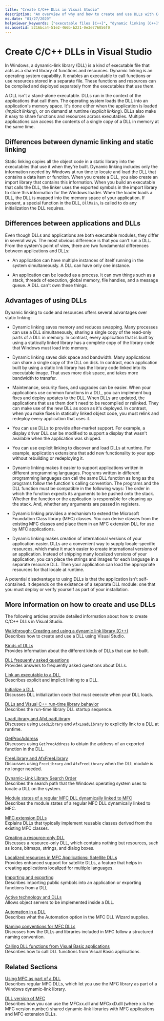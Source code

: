 ```yaml
---
title: "Create C/C++ DLLs in Visual Studio"
description: "An overview of why and how to create and use DLLs with C++ in Visual Studio."
ms.date: "01/27/2020"
helpviewer_keywords: ["executable files [C++]", "dynamic linking [C++]", "linking [C++], dynamic vs. static", "DLLs [C++]", "DLLs [C++], about DLLs"]
ms.assetid: 5216bca4-51e2-466b-b221-0e3e776056f0
---
```

# Create C/C++ DLLs in Visual Studio

In Windows, a dynamic-link library (DLL) is a kind of executable file that acts as a shared library of functions and resources. Dynamic linking is an operating system capability. It enables an executable to call functions or use resources stored in a separate file. These functions and resources can be compiled and deployed separately from the executables that use them.

A DLL isn't a stand-alone executable. DLLs run in the context of the applications that call them. The operating system loads the DLL into an application's memory space. It's done either when the application is loaded (*implicit linking*), or on demand at runtime (*explicit linking*). DLLs also make it easy to share functions and resources across executables. Multiple applications can access the contents of a single copy of a DLL in memory at the same time.

## Differences between dynamic linking and static linking

Static linking copies all the object code in a static library into the executables that use it when they're built. Dynamic linking includes only the information needed by Windows at run time to locate and load the DLL that contains a data item or function. When you create a DLL, you also create an import library that contains this information. When you build an executable that calls the DLL, the linker uses the exported symbols in the import library to store this information for the Windows loader. When the loader loads a DLL, the DLL is mapped into the memory space of your application. If present, a special function in the DLL, `DllMain`, is called to do any initialization the DLL requires.

<a name="differences-between-applications-and-dlls"></a>

## Differences between applications and DLLs

Even though DLLs and applications are both executable modules, they differ in several ways. The most obvious difference is that you can't run a DLL. From the system's point of view, there are two fundamental differences between applications and DLLs:

- An application can have multiple instances of itself running in the system simultaneously. A DLL can have only one instance.

- An application can be loaded as a process. It can own things such as a stack, threads of execution, global memory, file handles, and a message queue. A DLL can't own these things.

<a name="advantages-of-using-dlls"></a>

## Advantages of using DLLs

Dynamic linking to code and resources offers several advantages over static linking:

- Dynamic linking saves memory and reduces swapping. Many processes can use a DLL simultaneously, sharing a single copy of the read-only parts of a DLL in memory. In contrast, every application that is built by using a statically linked library has a complete copy of the library code that Windows must load into memory.

- Dynamic linking saves disk space and bandwidth. Many applications can share a single copy of the DLL on disk. In contrast, each application built by using a static link library has the library code linked into its executable image. That uses more disk space, and takes more bandwidth to transfer.

- Maintenance, security fixes, and upgrades can be easier. When your applications use common functions in a DLL, you can implement bug fixes and deploy updates to the DLL. When DLLs are updated, the applications that use them don't need to be recompiled or relinked. They can make use of the new DLL as soon as it's deployed. In contrast, when you make fixes in statically linked object code, you must relink and redeploy every application that uses it.

- You can use DLLs to provide after-market support. For example, a display driver DLL can be modified to support a display that wasn't available when the application was shipped.

- You can use explicit linking to discover and load DLLs at runtime. For example, application extensions that add new functionality to your app without rebuilding or redeploying it.

- Dynamic linking makes it easier to support applications written in different programming languages. Programs written in different programming languages can call the same DLL function as long as the programs follow the function's calling convention. The programs and the DLL function must be compatible in the following ways: The order in which the function expects its arguments to be pushed onto the stack. Whether the function or the application is responsible for cleaning up the stack. And, whether any arguments are passed in registers.

- Dynamic linking provides a mechanism to extend the Microsoft Foundation Class library (MFC) classes. You can derive classes from the existing MFC classes and place them in an MFC extension DLL for use by MFC applications.

- Dynamic linking makes creation of international versions of your application easier. DLLs are a convenient way to supply locale-specific resources, which make it much easier to create international versions of an application. Instead of shipping many localized versions of your application, you can place the strings and images for each language in a separate resource DLL. Then your application can load the appropriate resources for that locale at runtime.

A potential disadvantage to using DLLs is that the application isn't self-contained. It depends on the existence of a separate DLL module: one that you must deploy or verify yourself as part of your installation.

## More information on how to create and use DLLs

The following articles provide detailed information about how to create C/C++ DLLs in Visual Studio.

[Walkthrough: Creating and using a dynamic link library (C++)](walkthrough-creating-and-using-a-dynamic-link-library-cpp.md)\
Describes how to create and use a DLL using Visual Studio.

[Kinds of DLLs](kinds-of-dlls.md)\
Provides information about the different kinds of DLLs that can be built.

[DLL frequently asked questions](dll-frequently-asked-questions.md)\
Provides answers to frequently asked questions about DLLs.

[Link an executable to a DLL](linking-an-executable-to-a-dll.md)\
Describes explicit and implicit linking to a DLL.

[Initialize a DLL](run-time-library-behavior.md#initializing-a-dll)\
Discusses DLL initialization code that must execute when your DLL loads.

[DLLs and Visual C++ run-time library behavior](run-time-library-behavior.md)\
Describes the run-time library DLL startup sequence.

[LoadLibrary and AfxLoadLibrary](loadlibrary-and-afxloadlibrary.md)\
Discusses using `LoadLibrary` and `AfxLoadLibrary` to explicitly link to a DLL at runtime.

[GetProcAddress](getprocaddress.md)\
Discusses using `GetProcAddress` to obtain the address of an exported function in the DLL.

[FreeLibrary and AfxFreeLibrary](freelibrary-and-afxfreelibrary.md)\
Discusses using `FreeLibrary` and `AfxFreeLibrary` when the DLL module is no longer needed.

[Dynamic-Link Library Search Order](/windows/win32/Dlls/dynamic-link-library-search-order)\
Describes the search path that the Windows operating system uses to locate a DLL on the system.

[Module states of a regular MFC DLL dynamically linked to MFC](module-states-of-a-regular-dll-dynamically-linked-to-mfc.md)\
Describes the module states of a regular MFC DLL dynamically linked to MFC.

[MFC extension DLLs](extension-dlls-overview.md)\
Explains DLLs that typically implement reusable classes derived from the existing MFC classes.

[Creating a resource-only DLL](creating-a-resource-only-dll.md)\
Discusses a resource-only DLL, which contains nothing but resources, such as icons, bitmaps, strings, and dialog boxes.

[Localized resources in MFC Applications: Satellite DLLs](localized-resources-in-mfc-applications-satellite-dlls.md)\
Provides enhanced support for satellite DLLs, a feature that helps in creating applications localized for multiple languages.

[Importing and exporting](importing-and-exporting.md)\
Describes importing public symbols into an application or exporting functions from a DLL

[Active technology and DLLs](active-technology-and-dlls.md)\
Allows object servers to be implemented inside a DLL.

[Automation in a DLL](automation-in-a-dll.md)\
Describes what the Automation option in the MFC DLL Wizard supplies.

[Naming conventions for MFC DLLs](../mfc/mfc-library-versions.md#mfc-static-library-naming-conventions)\
Discusses how the DLLs and libraries included in MFC follow a structured naming convention.

[Calling DLL functions from Visual Basic applications](calling-dll-functions-from-visual-basic-applications.md)\
Describes how to call DLL functions from Visual Basic applications.

## Related Sections

[Using MFC as part of a DLL](../mfc/tn011-using-mfc-as-part-of-a-dll.md)\
Describes regular MFC DLLs, which let you use the MFC library as part of a Windows dynamic-link library.

[DLL version of MFC](../mfc/tn033-dll-version-of-mfc.md)\
Describes how you can use the MFCxx.dll and MFCxxD.dll (where x is the MFC version number) shared dynamic-link libraries with MFC applications and MFC extension DLLs.
